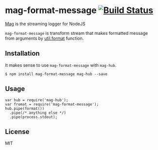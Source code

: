 # mag-format-message [![Build Status](https://travis-ci.org/mahnunchik/mag-format-message.svg)](https://travis-ci.org/mahnunchik/mag-format-message)

[Mag](https://github.com/mahnunchik/mag) is the streaming logger for NodeJS

`mag-format-message` is transform stream that makes formatted message from arguments by [util.format](http://nodejs.org/api/util.html#util_util_format_format) function.

## Installation

It makes sense to use `mag-format-message` with `mag-hub`. 

```
$ npm install mag-format-message mag-hub --save
```

## Usage

```
var hub = require('mag-hub');
var fromat = require('mag-format-message');
hub.pipe(format())
  .pipe(/* anything else */)
  .pipe(process.stdout);
```

## License

MIT

